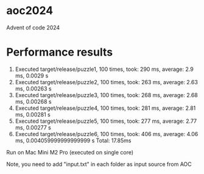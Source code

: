 # aoc2024
Advent of code 2024

# Performance results

1. Executed target/release/puzzle1, 100 times, took: 290 ms, average: 2.9 ms, 0.0029 s
2. Executed target/release/puzzle2, 100 times, took: 263 ms, average: 2.63 ms, 0.00263 s
3. Executed target/release/puzzle3, 100 times, took: 268 ms, average: 2.68 ms, 0.00268 s
4. Executed target/release/puzzle4, 100 times, took: 281 ms, average: 2.81 ms, 0.00281 s
5. Executed target/release/puzzle5, 100 times, took: 277 ms, average: 2.77 ms, 0.00277 s
6. Executed target/release/puzzle6, 100 times, took: 406 ms, average: 4.06 ms, 0.004059999999999999 s
Total: 17.85ms

Run on Mac Mini M2 Pro (executed on single core)

Note, you need to add "input.txt" in each folder as input source from AOC
